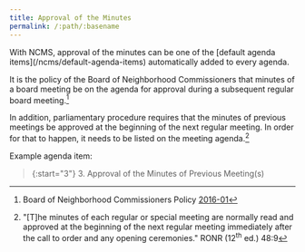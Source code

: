 ```yaml
---
title: Approval of the Minutes
permalink: /:path/:basename
---
```


<aside class="callout" role="complementary" markdown="1">
With NCMS,
approval of the minutes
can be one
of the [default agenda items](/ncms/default-agenda-items)
automatically added to
every agenda.
</aside>

It is the policy
of the Board
of Neighborhood Commissioners
that minutes
of a board meeting
be on the agenda
for approval
during a subsequent regular board meeting.[^bonc201601]

In addition,
parliamentary procedure requires
that the minutes
of previous meetings
be approved
at the beginning
of the next
regular meeting.
In order for that
to happen,
it needs
to be listed
on the meeting agenda.[^ronrapprove]

Example agenda item:

> {:start="3"}
> 3. Approval of the Minutes of Previous Meeting(s)

[^bonc201601]: Board of Neighborhood Commissioners Policy [2016-01](https://empowerla.org/wp-content/uploads/2019/03/Amended-Minutes-Policy-Resolution1-03.18.19.pdf)

[^ronrapprove]:
    "[T]he minutes
    of each
    regular or special meeting
    are normally read
    and approved
    at the beginning
    of the next
    regular meeting
    immediately after
    the call to order
    and any opening ceremonies."
    RONR (12<sup>th</sup>&nbsp;ed.) 48:9
